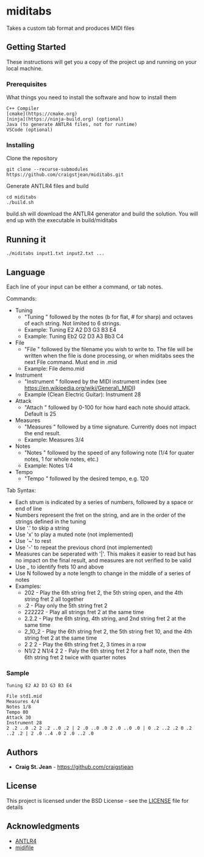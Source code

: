 # miditabs

Takes a custom tab format and produces MIDI files

## Getting Started

These instructions will get you a copy of the project up and running on your local machine.

### Prerequisites

What things you need to install the software and how to install them

```
C++ Compiler
[cmake](https://cmake.org)
[ninja](https://ninja-build.org) (optional)
Java (to generate ANTLR4 files, not for runtime)
VSCode (optional)
```

### Installing

Clone the repository

```
git clone --recurse-submodules https://github.com/craigstjean/miditabs.git
```

Generate ANTLR4 files and build

```
cd miditabs
./build.sh
```

build.sh will download the ANTLR4 generator and build the solution. You will end up with the executable in build/miditabs

## Running it

```
./miditabs input1.txt input2.txt ...
```

## Language

Each line of your input can be either a command, or tab notes.

Commands:

* Tuning
    * "Tuning " followed by the notes (b for flat, # for sharp) and octaves of each string. Not limited to 6 strings.
    * Example: Tuning E2 A2 D3 G3 B3 E4
    * Example: Tuning Eb2 G2 D3 A3 Bb3 C4
* File
    * "File " followed by the filename you wish to write to. The file will be written when the file is done processing, or when miditabs sees the next File command. Must end in .mid
    * Example: File demo.mid
* Instrument
    * "Instrument " followed by the MIDI instrument index (see https://en.wikipedia.org/wiki/General\_MIDI)
    * Example (Clean Electric Guitar): Instrument 28
* Attack
    * "Attach " followed by 0-100 for how hard each note should attack. Default is 25
* Measures
    * "Measures " followed by a time signature. Currently does not impact the end result.
    * Example: Measures 3/4
* Notes
    * "Notes " followed by the speed of any following note (1/4 for quater notes, 1 for whole notes, etc.)
    * Example: Notes 1/4
* Tempo
    * "Tempo " followed by the desired tempo, e.g. 120

Tab Syntax:

* Each strum is indicated by a series of numbers, followed by a space or end of line
* Numbers represent the fret on the string, and are in the order of the strings defined in the tuning
* Use '.' to skip a string
* Use 'x' to play a muted note (not implemented)
* Use '~' to rest
* Use '-' to repeat the previous chord (not implemented)
* Measures can be seperated with '|'. This makes it easier to read but has no impact on the final result, and measures are not verified to be valid
* Use _ to identify frets 10 and above
* Use N followed by a note length to change in the middle of a series of notes
* Examples:
    * 202 - Play the 6th string fret 2, the 5th string open, and the 4th string fret 2 all together
    * .2 - Play only the 5th string fret 2
    * 222222 - Play all strings fret 2 at the same time
    * 2.2.2 - Play the 6th string, 4th string, and 2nd string fret 2 at the same time
    * 2\_10\_2 - Play the 6th string fret 2, the 5th string fret 10, and the 4th string fret 2 at the same time
    * 2 2 2 - Play the 6th string fret 2, 3 times in a row
    * N1/2 2 N1/4 2 2 - Paly the 6th string fret 2 for a half note, then the 6th string fret 2 twice with quarter notes

### Sample

```
Tuning E2 A2 D3 G3 B3 E4

File std1.mid
Measures 4/4
Notes 1/8
Tempo 80
Attack 30
Instrument 28
2 .2 ..0 .2 2 .2 ..0 .2 | 2 .0 ..0 .0 2 .0 ..0 .0 | 0 .2 ..2 .2 0 .2 ..2 .2 | 2 .0 ..4 .0 2 .0 ..2 .0
```

## Authors

* **Craig St. Jean** - https://github.com/craigstjean

## License

This project is licensed under the BSD License - see the [LICENSE](LICENSE) file for details

## Acknowledgments

* [ANTLR4](https://www.antlr.org)
* [midifile](https://github.com/craigsapp/midifile)

